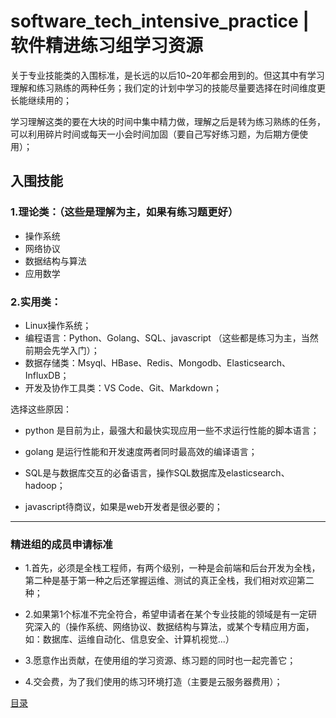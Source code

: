 # software_tech_intensive_practice  | 软件精进练习组学习资源


关于专业技能类的入围标准，是长远的以后10~20年都会用到的。但这其中有学习理解和练习熟练的两种任务；我们定的计划中学习的技能尽量要选择在时间维度更长能继续用的；

学习理解这类的要在大块的时间中集中精力做，理解之后是转为练习熟练的任务，可以利用碎片时间或每天一小会时间加固（要自己写好练习题，为后期方便使用）；

## 入围技能
### 1.理论类：（这些是理解为主，如果有练习题更好）
+ 操作系统
+ 网络协议
+ 数据结构与算法
+ 应用数学


### 2.实用类：
+ Linux操作系统；
+ 编程语言：Python、Golang、SQL、javascript  （这些都是练习为主，当然前期会先学入门）；
+ 数据存储类：Msyql、HBase、Redis、Mongodb、Elasticsearch、InfluxDB；
+ 开发及协作工具类：VS Code、Git、Markdown；


选择这些原因：
+ python 是目前为止，最强大和最快实现应用一些不求运行性能的脚本语言；
+ golang 是运行性能和开发速度两者同时最高效的编译语言；

+ SQL是与数据库交互的必备语言，操作SQL数据库及elasticsearch、hadoop；

+ javascript待商议，如果是web开发者是很必要的；

----

### 精进组的成员申请标准

+ 1.首先，必须是全栈工程师，有两个级别，一种是会前端和后台开发为全栈，第二种是基于第一种之后还掌握运维、测试的真正全栈，我们相对欢迎第二种；

+ 2.如果第1个标准不完全符合，希望申请者在某个专业技能的领域是有一定研究深入的（操作系统、网络协议、数据结构与算法，或某个专精应用方面，如：数据库、运维自动化、信息安全、计算机视觉...）

+ 3.愿意作出贡献，在使用组的学习资源、练习题的同时也一起完善它；

+ 4.交会费，为了我们使用的练习环境打造（主要是云服务器费用）；

[目录](catalog.md)


